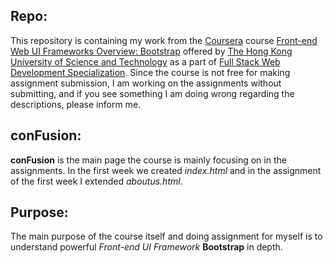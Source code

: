 ## Repo:

This repository is containing my work from the [Coursera](https://www.coursera.org) course [Front-end Web UI Frameworks Overview: Bootstrap](https://www.coursera.org/learn/web-frameworks) offered by [The Hong Kong University of Science and Technology](http://www.ust.hk/) as a part of [Full Stack Web Development Specialization](https://www.coursera.org/specializations/full-stack). Since the course is not free for making assignment submission, I am working on the assignments without submitting, and if you see something I am doing wrong regarding the descriptions, please inform me.

## conFusion:

**conFusion** is the main page the course is mainly focusing on in the assignments. In the first week we created *index.html* and in the assignment of the first week I extended *aboutus.html*.

## Purpose:

The main purpose of the course itself and doing assignment for myself is to understand powerful *Front-end UI Framework* **Bootstrap** in depth.
